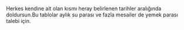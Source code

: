 Herkes kendine ait olan kısmı heray belirlenen tarihler aralığında doldursun.Bu tablolar aylık su parası ve fazla mesailer de yemek parası talebi için.
